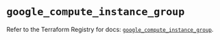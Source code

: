 # `google_compute_instance_group`

Refer to the Terraform Registry for docs: [`google_compute_instance_group`](https://registry.terraform.io/providers/hashicorp/google/6.18.1/docs/resources/compute_instance_group).
